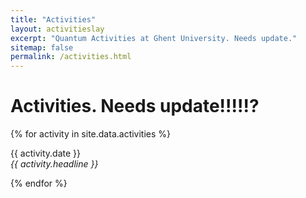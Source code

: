 ```yaml
---
title: "Activities"
layout: activitieslay
excerpt: "Quantum Activities at Ghent University. Needs update."
sitemap: false
permalink: /activities.html
---
```


# Activities. Needs update!!!!!?

{% for activity in site.data.activities %}
<p>{{ activity.date }} <br>
<em>{{ activity.headline }}</em></p>
{% endfor %}


